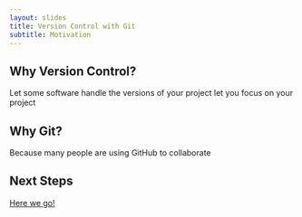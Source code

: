 ```yaml
---
layout: slides
title: Version Control with Git
subtitle: Motivation
---
```


## Why Version Control?

Let some software handle the versions of your project let you focus on your
project

## Why Git?

Because many people are using GitHub to collaborate

## Next Steps

[Here we go!](01-basics.html)

